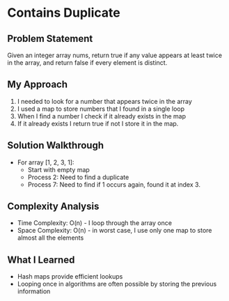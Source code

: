 # Contains Duplicate

## Problem Statement
Given an integer array nums, return true if any value appears at least twice in the array, and return false if every element is distinct.

## My Approach
1. I needed to look for a number that appears twice in the array
2. I used a map to store numbers that I found in a single loop
3. When I find a number I check if it already exists in the map
4. If it already exists I return true if not I store it in the map.

## Solution Walkthrough
- For array [1, 2, 3, 1]:
  - Start with empty map
  - Process 2: Need to find a duplicate
  - Process 7: Need to find if 1 occurs again, found it at index 3.

## Complexity Analysis
- Time Complexity: O(n) - I loop through the array once
- Space Complexity: O(n) - in worst case, I use only one map to store almost all the elements

## What I Learned
- Hash maps provide efficient lookups
- Looping once in algorithms are often possible by storing the previous information
